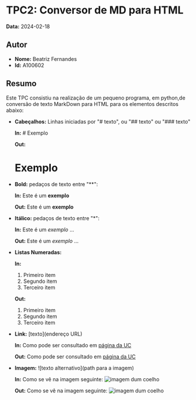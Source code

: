 # TPC2: Conversor de MD para HTML

**Data:** 2024-02-18

## Autor

- **Nome:** Beatriz Fernandes
- **Id:** A100602

## Resumo

Este TPC consistiu na realização de um pequeno programa, em python,de conversão de texto MarkDown para HTML para os elementos descritos abaixo:

+ **Cabeçalhos:** Linhas iniciadas por "# texto", ou "## texto" ou "### texto"

    **In:** # Exemplo

    **Out:** <h1>Exemplo</h1>

+ **Bold:** pedaços de texto entre "**":

    **In:** Este é um **exemplo**

    **Out:** Este é um <b>exemplo</b>

+ **Itálico:** pedaços de texto entre "*":

    **In:** Este é um *exemplo* ...

    **Out:** Este é um <i>exemplo</i> ...

+ **Listas Numeradas:**

    **In:**
    1. Primeiro item
    2. Segundo item
    3. Terceiro item
    
    **Out:**
    <ol>
    <li>Primeiro item</li>
    <li>Segundo item</li>
    <li>Terceiro item</li>
    </ol>

+ **Link:** [texto](endereço URL)
    
    **In:** Como pode ser consultado em [página da UC](http://www.uc.pt)
    
    **Out:** Como pode ser consultado em <a href="http://www.uc.pt">página da UC</a>

+ **Imagem:** ![texto alternativo](path para a imagem)
    
    **In:** Como se vê na imagem seguinte: ![imagem dum coelho](http://www.coellho.com)
    
    **Out:** Como se vê na imagem seguinte: <img src="http://www.coellho.com" alt="imagem dum coelho"/>

